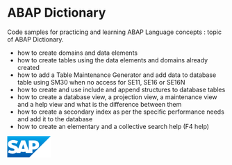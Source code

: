 # ABAP Dictionary
Code samples for practicing and learning ABAP Language concepts : topic of ABAP Dictionary. 
* how to create domains and data elements
* how to create tables using the data elements and domains already created
* how to add a Table Maintenance Generator and add data to database table using SM30 when no access for SE11, SE16 or SE16N
* how to create and use include and append structures to database tables
* how to create a database view, a projection view, a maintenance view and a help view and what is the difference between them
* how to create a secondary index as per the specific performance needs and add it to the database
* how to create an elementary and a collective search help (F4 help)

<img src="sap_logo.png" alt="SAP Logo" width="100">
